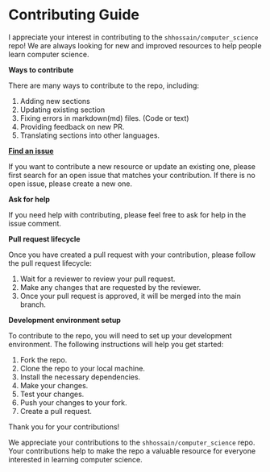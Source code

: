 # Contributing Guide

I appreciate your interest in contributing to the `shhossain/computer_science` repo! We are always looking for new and improved resources to help people learn computer science.

**Ways to contribute**

There are many ways to contribute to the repo, including:

1. Adding new sections
2. Updating existing section
3. Fixing errors in markdown(md) files. (Code or text)
4. Providing feedback on new PR.
5. Translating sections into other languages.

[**Find an issue**](https://github.com/shhossain/computer_science/issues)

If you want to contribute a new resource or update an existing one, please first search for an open issue that matches your contribution. If there is no open issue, please create a new one.

**Ask for help**

If you need help with contributing, please feel free to ask for help in the issue comment.

**Pull request lifecycle**

Once you have created a pull request with your contribution, please follow the pull request lifecycle:

1. Wait for a reviewer to review your pull request.
2. Make any changes that are requested by the reviewer.
3. Once your pull request is approved, it will be merged into the main branch.

**Development environment setup**

To contribute to the repo, you will need to set up your development environment. The following instructions will help you get started:

1. Fork the repo.
2. Clone the repo to your local machine.
3. Install the necessary dependencies.
4. Make your changes.
5. Test your changes.
6. Push your changes to your fork.
7. Create a pull request.


Thank you for your contributions!

We appreciate your contributions to the `shhossain/computer_science` repo. Your contributions help to make the repo a valuable resource for everyone interested in learning computer science.
